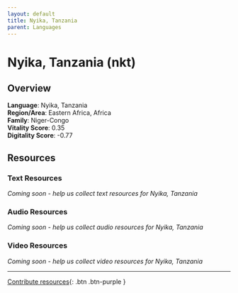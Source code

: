 ```yaml
---
layout: default
title: Nyika, Tanzania
parent: Languages
---
```


# Nyika, Tanzania (nkt)

## Overview

**Language**: Nyika, Tanzania  
**Region/Area**: Eastern Africa, Africa  
**Family**: Niger-Congo  
**Vitality Score**: 0.35  
**Digitality Score**: -0.77  

## Resources

### Text Resources
*Coming soon - help us collect text resources for Nyika, Tanzania*

### Audio Resources
*Coming soon - help us collect audio resources for Nyika, Tanzania*

### Video Resources
*Coming soon - help us collect video resources for Nyika, Tanzania*

---

[Contribute resources](https://fairtrain.github.io/){: .btn .btn-purple }
